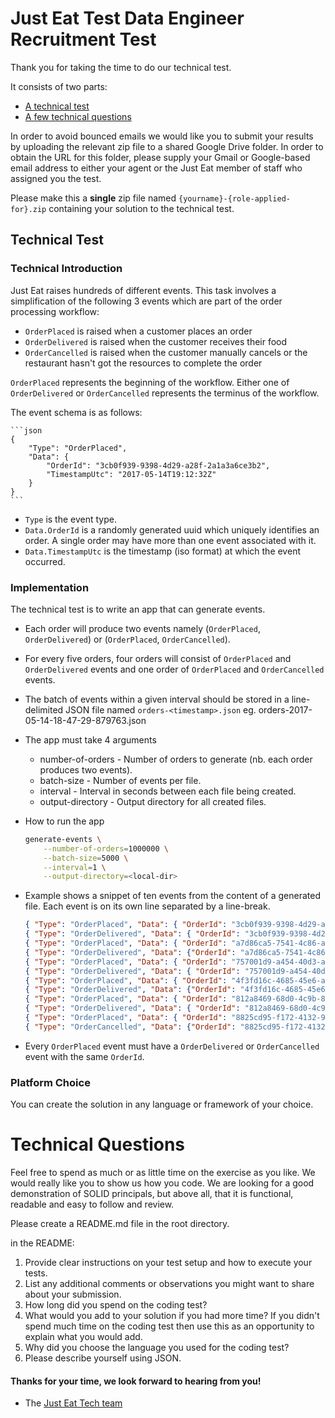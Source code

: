 Just Eat Test Data Engineer Recruitment Test
==================================

Thank you for taking the time to do our technical test.

It consists of two parts:

* [A technical test](#technical-test)
* [A few technical questions](#technical-questions)

In order to avoid bounced emails we would like you to submit your results by uploading the relevant zip file to a shared Google Drive folder. In order to obtain the URL for this folder, please supply your Gmail or Google-based email address to either your agent or the Just Eat member of staff who assigned you the test.

Please make this a **single** zip file named `{yourname}-{role-applied-for}.zip` containing your solution to the technical test.

## Technical Test

### Technical Introduction
Just Eat raises hundreds of different events. This task involves a simplification of the following 3 events which are part of the order processing workflow:
- `OrderPlaced` is raised when a customer places an order
- `OrderDelivered` is raised when the customer receives their food
- `OrderCancelled` is raised when the customer manually cancels or the restaurant hasn't got the resources to complete the order

`OrderPlaced` represents the beginning of the workflow. Either one of `OrderDelivered` or `OrderCancelled` represents the terminus of the workflow.

The event schema is as follows:

    ```json
    {
        "Type": "OrderPlaced",
        "Data": {
            "OrderId": "3cb0f939-9398-4d29-a28f-2a1a3a6ce3b2",
            "TimestampUtc": "2017-05-14T19:12:32Z"
        }
    }
    ```
- `Type` is the event type.
- `Data.OrderId` is a randomly generated uuid which uniquely identifies an order. A single order may have more than one event associated with it.
- `Data.TimestampUtc` is the timestamp (iso format) at which the event occurred.

### Implementation
The technical test is to write an app that can generate events.

* Each order will produce two events namely (`OrderPlaced`, `OrderDelivered`) or (`OrderPlaced`, `OrderCancelled`).
* For every five orders, four orders will consist of `OrderPlaced` and `OrderDelivered` events and one order of `OrderPlaced` and `OrderCancelled` events.
* The batch of events within a given interval should be stored in a line-delimited JSON file named `orders-<timestamp>.json` eg. orders-2017-05-14-18-47-29-879763.json
* The app must take 4 arguments
    * number-of-orders - Number of orders to generate (nb. each order produces two events).
    * batch-size - Number of events per file.
    * interval - Interval in seconds between each file being created.
    * output-directory - Output directory for all created files.
* How to run the app

    ```bash
    generate-events \
        --number-of-orders=1000000 \
        --batch-size=5000 \
        --interval=1 \
        --output-directory=<local-dir>
    ```
* Example shows a snippet of ten events from the content of a generated file. Each event is on its own line separated by a line-break.

    ```json
    { "Type": "OrderPlaced", "Data": { "OrderId": "3cb0f939-9398-4d29-a28f-2a1a3a6ce3b2", "TimestampUtc": "2017-05-14T19:12:32Z" } }
    { "Type": "OrderDelivered", "Data": { "OrderId": "3cb0f939-9398-4d29-a28f-2a1a3a6ce3b2", "TimestampUtc": "2017-05-14T19:12:32Z"} }
    { "Type": "OrderPlaced", "Data": { "OrderId": "a7d86ca5-7541-4c86-a7ad-1bec2b070b3c", "TimestampUtc": "2017-05-14T19:12:33Z" } }
    { "Type": "OrderDelivered", "Data": {"OrderId": "a7d86ca5-7541-4c86-a7ad-1bec2b070b3c", "TimestampUtc": "2017-05-14T19:12:33Z"} }
    { "Type": "OrderPlaced", "Data": { "OrderId": "757001d9-a454-40d3-a14b-9f0f9440be9f", "TimestampUtc": "2017-05-14T19:12:34Z" } }
    { "Type": "OrderDelivered", "Data": { "OrderId": "757001d9-a454-40d3-a14b-9f0f9440be9f", "TimestampUtc": "2017-05-14T19:12:34Z"} }
    { "Type": "OrderPlaced", "Data": { "OrderId": "4f3fd16c-4685-45e6-a6f9-823f5f73a7d0", "TimestampUtc": "2017-05-14T19:12:35Z" } }
    { "Type": "OrderDelivered", "Data": {"OrderId": "4f3fd16c-4685-45e6-a6f9-823f5f73a7d0", "TimestampUtc": "2017-05-14T19:12:35Z"} }
    { "Type": "OrderPlaced", "Data": { "OrderId": "812a8469-68d0-4c9b-8429-d46d51d63db3", "TimestampUtc": "2017-05-14T19:12:36Z" } }
    { "Type": "OrderDelivered", "Data": { "OrderId": "812a8469-68d0-4c9b-8429-d46d51d63db3", "TimestampUtc": "2017-05-14T19:12:36Z"} }
    { "Type": "OrderPlaced", "Data": { "OrderId": "8825cd95-f172-4132-9793-864b4dd725df", "TimestampUtc": "2017-05-14T19:12:37Z" } }
    { "Type": "OrderCancelled", "Data": {"OrderId": "8825cd95-f172-4132-9793-864b4dd725df", "TimestampUtc": "2017-05-14T19:12:37Z"} }
    ```
* Every `OrderPlaced` event must have a `OrderDelivered` or `OrderCancelled` event with the same `OrderId`.

### Platform Choice

You can create the solution in any language or framework of your choice.

# Technical Questions

Feel free to spend as much or as little time on the exercise as you like. We would really like you to show us how you code. We are looking for a good demonstration of SOLID principals, but above all, that it is functional, readable and easy to follow and review.

Please create a README.md file in the root directory.

in the README:

1. Provide clear instructions on your test setup and how to execute your tests.
1. List any additional comments or observations you might want to share about your submission.
1. How long did you spend on the coding test?
1. What would you add to your solution if you had more time? If you didn't spend much time on the coding test then use this as an opportunity to explain what you would add.
1. Why did you choose the language you used for the coding test?
1. Please describe yourself using JSON.


#### Thanks for your time, we look forward to hearing from you!
- The [Just Eat Tech team](https://careers.just-eat.com/departments/technology)
